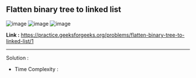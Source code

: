 ## Flatten binary tree to linked list

![image](https://user-images.githubusercontent.com/23376002/194599855-85add02e-8fda-4f2c-aea0-0260431adf6d.png)
![image](https://user-images.githubusercontent.com/23376002/194600032-fb3b619d-5285-493f-9922-26b6f1375d26.png)
![image](https://user-images.githubusercontent.com/23376002/194600115-1e1227c5-dee5-4565-b018-a14a9944eb08.png)


**Link :** https://practice.geeksforgeeks.org/problems/flatten-binary-tree-to-linked-list/1


-------------------------------------------------------------------------------------------------------------------------------------------------------


Solution :

- Time Complexity :

